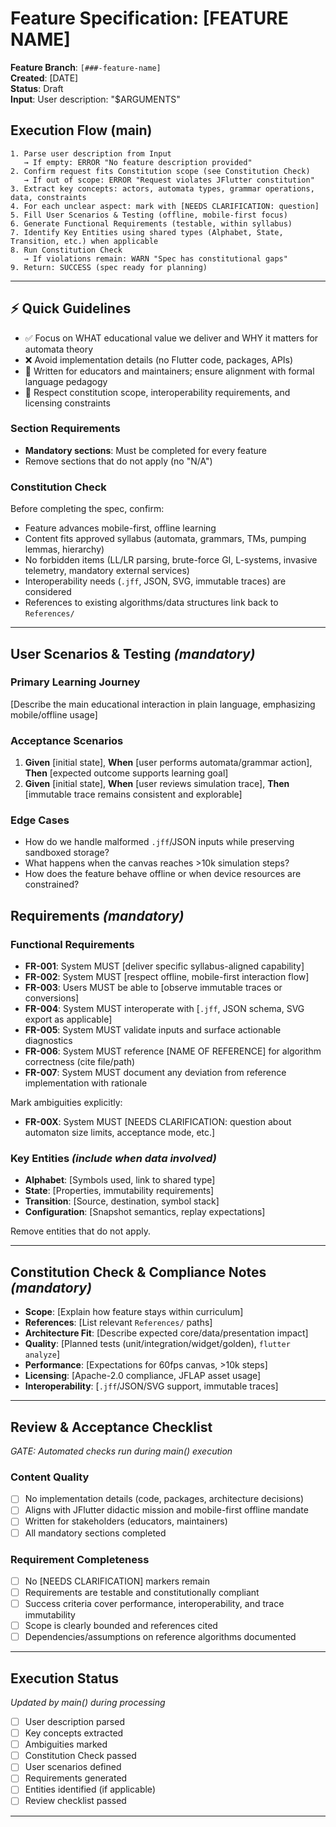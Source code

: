 # Feature Specification: [FEATURE NAME]

**Feature Branch**: `[###-feature-name]`  
**Created**: [DATE]  
**Status**: Draft  
**Input**: User description: "$ARGUMENTS"

## Execution Flow (main)
```
1. Parse user description from Input
   → If empty: ERROR "No feature description provided"
2. Confirm request fits Constitution scope (see Constitution Check)
   → If out of scope: ERROR "Request violates JFlutter constitution"
3. Extract key concepts: actors, automata types, grammar operations, data, constraints
4. For each unclear aspect: mark with [NEEDS CLARIFICATION: question]
5. Fill User Scenarios & Testing (offline, mobile-first focus)
6. Generate Functional Requirements (testable, within syllabus)
7. Identify Key Entities using shared types (Alphabet, State, Transition, etc.) when applicable
8. Run Constitution Check
   → If violations remain: WARN "Spec has constitutional gaps"
9. Return: SUCCESS (spec ready for planning)
```

---

## ⚡ Quick Guidelines
- ✅ Focus on WHAT educational value we deliver and WHY it matters for automata theory
- ❌ Avoid implementation details (no Flutter code, packages, APIs)
- 👥 Written for educators and maintainers; ensure alignment with formal language pedagogy
- 🧭 Respect constitution scope, interoperability requirements, and licensing constraints

### Section Requirements
- **Mandatory sections**: Must be completed for every feature
- Remove sections that do not apply (no "N/A")

### Constitution Check
Before completing the spec, confirm:
- Feature advances mobile-first, offline learning
- Content fits approved syllabus (automata, grammars, TMs, pumping lemmas, hierarchy)
- No forbidden items (LL/LR parsing, brute-force GI, L-systems, invasive telemetry, mandatory external services)
- Interoperability needs (`.jff`, JSON, SVG, immutable traces) are considered
- References to existing algorithms/data structures link back to `References/`

---

## User Scenarios & Testing *(mandatory)*

### Primary Learning Journey
[Describe the main educational interaction in plain language, emphasizing mobile/offline usage]

### Acceptance Scenarios
1. **Given** [initial state], **When** [user performs automata/grammar action], **Then** [expected outcome supports learning goal]
2. **Given** [initial state], **When** [user reviews simulation trace], **Then** [immutable trace remains consistent and explorable]

### Edge Cases
- How do we handle malformed `.jff`/JSON inputs while preserving sandboxed storage?
- What happens when the canvas reaches >10k simulation steps?
- How does the feature behave offline or when device resources are constrained?

## Requirements *(mandatory)*

### Functional Requirements
- **FR-001**: System MUST [deliver specific syllabus-aligned capability]
- **FR-002**: System MUST [respect offline, mobile-first interaction flow]
- **FR-003**: Users MUST be able to [observe immutable traces or conversions]
- **FR-004**: System MUST interoperate with [`.jff`, JSON schema, SVG export as applicable]
- **FR-005**: System MUST validate inputs and surface actionable diagnostics
- **FR-006**: System MUST reference [NAME OF REFERENCE] for algorithm correctness (cite file/path)
- **FR-007**: System MUST document any deviation from reference implementation with rationale

Mark ambiguities explicitly:
- **FR-00X**: System MUST [NEEDS CLARIFICATION: question about automaton size limits, acceptance mode, etc.]

### Key Entities *(include when data involved)*
- **Alphabet**: [Symbols used, link to shared type]
- **State**: [Properties, immutability requirements]
- **Transition**: [Source, destination, symbol stack]
- **Configuration<Trace>**: [Snapshot semantics, replay expectations]

Remove entities that do not apply.

---

## Constitution Check & Compliance Notes *(mandatory)*
- **Scope**: [Explain how feature stays within curriculum]
- **References**: [List relevant `References/` paths]
- **Architecture Fit**: [Describe expected core/data/presentation impact]
- **Quality**: [Planned tests (unit/integration/widget/golden), `flutter analyze`]
- **Performance**: [Expectations for 60fps canvas, >10k steps]
- **Licensing**: [Apache-2.0 compliance, JFLAP asset usage]
- **Interoperability**: [`.jff`/JSON/SVG support, immutable traces]

---

## Review & Acceptance Checklist
*GATE: Automated checks run during main() execution*

### Content Quality
- [ ] No implementation details (code, packages, architecture decisions)
- [ ] Aligns with JFlutter didactic mission and mobile-first offline mandate
- [ ] Written for stakeholders (educators, maintainers)
- [ ] All mandatory sections completed

### Requirement Completeness
- [ ] No [NEEDS CLARIFICATION] markers remain
- [ ] Requirements are testable and constitutionally compliant
- [ ] Success criteria cover performance, interoperability, and trace immutability
- [ ] Scope is clearly bounded and references cited
- [ ] Dependencies/assumptions on reference algorithms documented

---

## Execution Status
*Updated by main() during processing*

- [ ] User description parsed
- [ ] Key concepts extracted
- [ ] Ambiguities marked
- [ ] Constitution Check passed
- [ ] User scenarios defined
- [ ] Requirements generated
- [ ] Entities identified (if applicable)
- [ ] Review checklist passed

---
